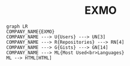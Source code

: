 <h1 align="center">EXMO</h1>

```mermaid
graph LR
COMPANY_NAME{EXMO}
COMPANY_NAME ---> U{Users} ---> UN[3]
COMPANY_NAME ---> R{Repositories} ---> RN[4]
COMPANY_NAME ---> G{Gists} ---> GN[14]
COMPANY_NAME ---> ML{Most Used<br>Languages}
ML --> HTML[HTML]
```
